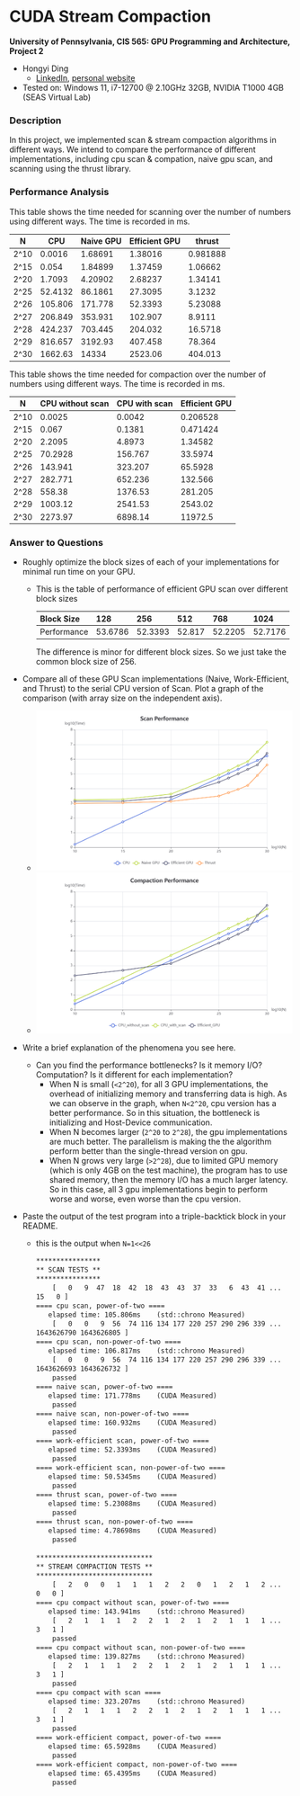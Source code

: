 CUDA Stream Compaction
======================

**University of Pennsylvania, CIS 565: GPU Programming and Architecture, Project 2**

* Hongyi Ding
  * [LinkedIn](https://www.linkedin.com/in/hongyi-ding/), [personal website](https://johnnyding.com/)
* Tested on: Windows 11, i7-12700 @ 2.10GHz 32GB, NVIDIA T1000 4GB (SEAS Virtual Lab)

### Description

In this project, we implemented scan & stream compaction algorithms in different ways. We intend to compare the performance of different implementations, including cpu scan & compation, naive gpu scan, and scanning using the thrust library.

### Performance Analysis

This table shows the time needed for scanning over the number of numbers using different ways. The time is recorded in ms.

| N    | CPU     | Naive GPU | Efficient GPU | thrust   |
| ---- | ------- | --------- | ------------- | -------- |
| 2^10 | 0.0016  | 1.68691   | 1.38016       | 0.981888 |
| 2^15 | 0.054   | 1.84899   | 1.37459       | 1.06662  |
| 2^20 | 1.7093  | 4.20902   | 2.68237       | 1.34141  |
| 2^25 | 52.4132 | 86.1861   | 27.3095       | 3.1232   |
| 2^26 | 105.806 | 171.778   | 52.3393       | 5.23088  |
| 2^27 | 206.849 | 353.931   | 102.907       | 8.9111   |
| 2^28 | 424.237 | 703.445   | 204.032       | 16.5718  |
| 2^29 | 816.657 | 3192.93   | 407.458       | 78.364   |
| 2^30 | 1662.63 | 14334     | 2523.06       | 404.013  |

This table shows the time needed for compaction over the number of numbers using different ways. The time is recorded in ms.

| N    | CPU without scan | CPU with scan | Efficient GPU |
| ---- | ---------------- | ------------- | ------------- |
| 2^10 | 0.0025           | 0.0042        | 0.206528      |
| 2^15 | 0.067            | 0.1381        | 0.471424      |
| 2^20 | 2.2095           | 4.8973        | 1.34582       |
| 2^25 | 70.2928          | 156.767       | 33.5974       |
| 2^26 | 143.941          | 323.207       | 65.5928       |
| 2^27 | 282.771          | 652.236       | 132.566       |
| 2^28 | 558.38           | 1376.53       | 281.205       |
| 2^29 | 1003.12          | 2541.53       | 2543.02       |
| 2^30 | 2273.97          | 6898.14       | 11972.5       |

### Answer to Questions

* Roughly optimize the block sizes of each of your implementations for minimal
  run time on your GPU.

  * This is the table of performance of efficient GPU scan over different block sizes

    | Block Size  | 128     | 256     | 512    | 768     | 1024    |
    | ----------- | ------- | ------- | ------ | ------- | ------- |
    | Performance | 53.6786 | 52.3393 | 52.817 | 52.2205 | 52.7176 |

    The difference is minor for different block sizes. So we just take the common block size of 256.

* Compare all of these GPU Scan implementations (Naive, Work-Efficient, and
  Thrust) to the serial CPU version of Scan. Plot a graph of the comparison
  (with array size on the independent axis).

  * ![scan-performance](pics/scan-performance.png)
  * ![compaction-performance](pics/compaction-performance.png)

* Write a brief explanation of the phenomena you see here.

  * Can you find the performance bottlenecks? Is it memory I/O? Computation? Is
    it different for each implementation?
    * When N is small (`<2^20`), for all 3 GPU implementations, the overhead of initializing memory and transferring data is high. As we can observe in the graph, when `N<2^20`, cpu version has a better performance. So in this situation, the bottleneck is initializing and Host-Device communication.
    * When N becomes larger (`2^20` to `2^28`), the gpu implementations are much better. The parallelism is making the the algorithm perform better than the single-thread version on gpu.
    * When N grows very large (`>2^28`), due to limited GPU memory (which is only 4GB on the test machine), the program has to use shared memory, then the memory I/O has a much larger latency. So in this case, all 3 gpu implementations begin to perform worse and worse, even worse than the cpu version.

* Paste the output of the test program into a triple-backtick block in your
  README.

  * this is the output when `N=1<<26`

    ```
    ****************
    ** SCAN TESTS **
    ****************
        [   0   9  47  18  42  18  43  43  37  33   6  43  41 ...  15   0 ]
    ==== cpu scan, power-of-two ====
       elapsed time: 105.806ms    (std::chrono Measured)
        [   0   0   9  56  74 116 134 177 220 257 290 296 339 ... 1643626790 1643626805 ]
    ==== cpu scan, non-power-of-two ====
       elapsed time: 106.817ms    (std::chrono Measured)
        [   0   0   9  56  74 116 134 177 220 257 290 296 339 ... 1643626693 1643626732 ]
        passed
    ==== naive scan, power-of-two ====
       elapsed time: 171.778ms    (CUDA Measured)
        passed
    ==== naive scan, non-power-of-two ====
       elapsed time: 160.932ms    (CUDA Measured)
        passed
    ==== work-efficient scan, power-of-two ====
       elapsed time: 52.3393ms    (CUDA Measured)
        passed
    ==== work-efficient scan, non-power-of-two ====
       elapsed time: 50.5345ms    (CUDA Measured)
        passed
    ==== thrust scan, power-of-two ====
       elapsed time: 5.23088ms    (CUDA Measured)
        passed
    ==== thrust scan, non-power-of-two ====
       elapsed time: 4.78698ms    (CUDA Measured)
        passed
    
    *****************************
    ** STREAM COMPACTION TESTS **
    *****************************
        [   2   0   0   1   1   1   2   2   0   1   2   1   2 ...   0   0 ]
    ==== cpu compact without scan, power-of-two ====
       elapsed time: 143.941ms    (std::chrono Measured)
        [   2   1   1   1   2   2   1   2   1   2   1   1   1 ...   3   1 ]
        passed
    ==== cpu compact without scan, non-power-of-two ====
       elapsed time: 139.827ms    (std::chrono Measured)
        [   2   1   1   1   2   2   1   2   1   2   1   1   1 ...   3   1 ]
        passed
    ==== cpu compact with scan ====
       elapsed time: 323.207ms    (std::chrono Measured)
        [   2   1   1   1   2   2   1   2   1   2   1   1   1 ...   3   1 ]
        passed
    ==== work-efficient compact, power-of-two ====
       elapsed time: 65.5928ms    (CUDA Measured)
        passed
    ==== work-efficient compact, non-power-of-two ====
       elapsed time: 65.4395ms    (CUDA Measured)
        passed
    ```

    